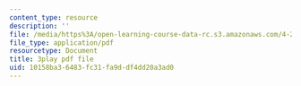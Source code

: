 ```yaml
---
content_type: resource
description: ''
file: /media/https%3A/open-learning-course-data-rc.s3.amazonaws.com/4-241j-theory-of-city-form-spring-2013/10158ba36483fc31fa9ddf4dd20a3ad0_HHpf1He752s.pdf
file_type: application/pdf
resourcetype: Document
title: 3play pdf file
uid: 10158ba3-6483-fc31-fa9d-df4dd20a3ad0
---
```

